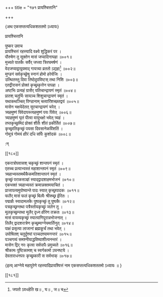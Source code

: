 +++
title = "१७१ प्रायश्चित्तानि"

+++

\{अथ एकसप्तत्यधिकशततमो ऽध्यायः\}

प्रायश्चित्तानि  
    
पुष्कर उवाच  
प्रायश्चित्तं रहस्यादि वक्ष्ये शुद्धिकरं पर ।  
पौरुषेण तु सूक्तेन मासं जप्यादिनाघहा ॥००१॥  
मुच्यते पातकैः सर्वैर् जप्त्वा त्रिरघमर्षणं ।  
वेदजप्याद्वायुयमाद् गायत्र्या व्रततो ऽद्यहा[^१] ॥००२॥  
मुण्डनं सर्वकृच्छ्रेषु स्नानं होमो हरेर्यजिः   ।  
उत्थितस्तु दिवा तिष्ठेदुपविष्टस् तथा निशि ॥००३॥  
एतद्वीरासनं प्रोक्तं कृच्छ्रकृत्तेन पापहा ।  
अष्टभिः प्रत्यहं ग्रासैर् यतिचान्द्रायणं स्मृतं   ॥००४॥  
प्रातश् चतुर्भिः सायञ्च शिशुचान्द्रायणं स्मृतं   ।  
यथाकथञ्चित् पिण्डानाम् चत्वारिंशच्छतद्वयं   ॥००५॥  
मासेन भक्षयेदेतत् सुरचान्द्रायणं चरेत् ।  
त्र्यहमुष्णं पिवेदापस्त्यहमुष्णं पयः पिवेत्   ॥००६॥  
त्र्याहमुष्णं घृतं पीत्वा वायुभक्षो भवेत् त्र्यहं   ।  
तप्तकृच्छ्रमिदं प्रोक्तं शीतैः शीतं प्रकीर्तितं   ॥००७॥  
कृच्छ्रातिकृच्छ्रं पयसा दिवसानेकविंशतिं ।  
गोमूत्रं गोमयं क्षीरं दधि सर्पिः कुशोदकं   ॥००८॥  
    
:न्  
    
[^१]: जपतो ऽवधहेति ख॥ , घ॥ , ज॥ च  

[[१८०]]
    
एकरात्रोपवासश् चकृच्छ्रं शान्तपनं स्मृतं   ।  
एतच्च प्रत्याभ्यस्तं महाशान्तपनं स्मृतं ॥००९॥  
त्र्यहाभ्यस्तमथैकैकमतिशान्तपनं स्मृतं ।  
कृच्छ्रं पराकसञ्ज्ञं स्याद्द्वादशाहमभोजनं   ॥०१०॥  
एकभक्तं त्र्यहाभ्यस्तं क्रमान्नक्तमयाचितं ।  
प्राजापत्यमुपोष्यान्ते पादः स्यात् कृच्छ्रपादकः   ॥०११॥  
फलैर् मासं फलं कृच्छ्रं बिल्वैः श्रीक्च्छ्र ईरितः   ।  
पद्माक्षैः स्यादामलकैः पुष्पकृच्छ्रं तु पुष्पकैः   ॥०१२॥  
पत्रकृच्छ्रन्तथा पत्रैस्तोयकृच्छ्रं जलेन तु ।  
मूलकृच्छ्रन्तथा मूलैर् दृध्न क्षीरेण तक्रतः   ॥०१३॥  
मासं वायव्यकृच्छ्रं स्यात्पाणिपूरान्नभोजनात्   ।  
तिलैर् द्वादशरात्रेण कृच्छ्रमाग्नेयमार्तिनुत् ॥०१४॥  
पाक्षं प्रसृत्या लाजानां ब्रह्मकूर्चं तथा भवेत्   ।  
उपोषितश् चतुर्दृश्यां पञ्चदश्यामनन्तरं   ॥०१५॥  
पञ्चगव्यं समश्नीयाद्धविष्याशीत्यनन्तरं   ।  
मासेन द्विर् नरः कृत्वा सर्वपापैः प्रमुच्यते ॥०१६॥  
श्रीकामः पुष्टिकामश् च स्वर्गकामो ऽघनष्टये   ।  
देवताराधनपरः कृच्छ्रकारी स सर्वभाक् ॥०१७॥  
    
\{इत्य् आग्नेये महापुरेणे रहस्यादिप्रायश्वित्तं नाम एकसप्तत्यधिकशततमो ऽध्यायः ॥  }

[[१८१]]
    